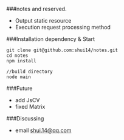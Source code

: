 ###notes and reserved. 

 * Output static resource
 * Execution request processing method

###Installation dependency & Start
```
git clone git@github.com:shui14/notes.git
cd notes
npm install

//build directory
node main
```

###Future
* add JsCV
* fixed Matrix

###Discussing
* email <shui.14@qq.com>
